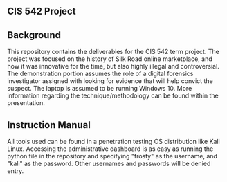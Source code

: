 ## CIS 542 Project
## Background
This repository contains the deliverables for the CIS 542 term project. The project was focused on the history of Silk Road online marketplace, and how it was innovative for the time, but also highly illegal and controversial. The demonstration portion assumes the role of a digital forensics investigator assigned with looking for evidence that will help convict the suspect. The laptop is assumed to be running Windows 10. More information regarding the technique/methodology can be found within the presentation.

## Instruction Manual
All tools used can be found in a penetration testing OS distribution like Kali Linux. Accessing the administrative dashboard is as easy as running the python file in the repository and specifying "frosty" as the username, and "kali" as the password. Other usernames and passwords will be denied entry.
